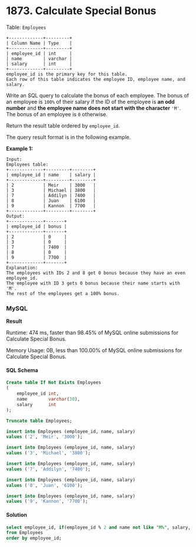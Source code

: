 # 1873. Calculate Special Bonus

Table: `Employees`

```
+-------------+---------+
| Column Name | Type    |
+-------------+---------+
| employee_id | int     |
| name        | varchar |
| salary      | int     |
+-------------+---------+
employee_id is the primary key for this table.
Each row of this table indicates the employee ID, employee name, and salary.
```

Write an SQL query to calculate the bonus of each employee. The bonus of an employee is `100%` of their salary if the ID of the employee is **an odd number** and **the employee name does not start with the character** `'M'`. The bonus of an employee is `0` otherwise.

Return the result table ordered by `employee_id`.

The query result format is in the following example.

**Example 1:**

```
Input: 
Employees table:
+-------------+---------+--------+
| employee_id | name    | salary |
+-------------+---------+--------+
| 2           | Meir    | 3000   |
| 3           | Michael | 3800   |
| 7           | Addilyn | 7400   |
| 8           | Juan    | 6100   |
| 9           | Kannon  | 7700   |
+-------------+---------+--------+
Output:
+-------------+-------+
| employee_id | bonus |
+-------------+-------+
| 2           | 0     |
| 3           | 0     |
| 7           | 7400  |
| 8           | 0     |
| 9           | 7700  |
+-------------+-------+
Explanation:
The employees with IDs 2 and 8 get 0 bonus because they have an even employee_id.
The employee with ID 3 gets 0 bonus because their name starts with 'M'.
The rest of the employees get a 100% bonus.
```

### MySQL

**Result**

Runtime: 474 ms, faster than 98.45% of MySQL online submissions for Calculate Special Bonus.

Memory Usage: 0B, less than 100.00% of MySQL online submissions for Calculate Special Bonus.

#### SQL Schema

```sql
Create table If Not Exists Employees
(
    employee_id int,
    name        varchar(30),
    salary      int
);

Truncate table Employees;

insert into Employees (employee_id, name, salary)
values ('2', 'Meir', '3000');

insert into Employees (employee_id, name, salary)
values ('3', 'Michael', '3800');

insert into Employees (employee_id, name, salary)
values ('7', 'Addilyn', '7400');

insert into Employees (employee_id, name, salary)
values ('8', 'Juan', '6100');

insert into Employees (employee_id, name, salary)
values ('9', 'Kannon', '7700');
```

#### Solution

```sql
select employee_id, if(employee_id % 2 and name not like "M%", salary, 0) as bonus
from Employees
order by employee_id;
```
